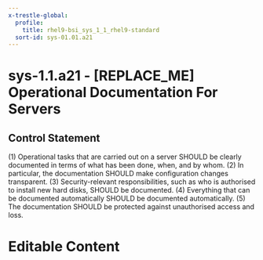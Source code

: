 ```yaml
---
x-trestle-global:
  profile:
    title: rhel9-bsi_sys_1_1_rhel9-standard
  sort-id: sys-01.01.a21
---
```


# sys-1.1.a21 - \[REPLACE_ME\] Operational Documentation For Servers

## Control Statement

(1) Operational tasks that are carried out on a server SHOULD be clearly documented in terms
of what has been done, when, and by whom. (2) In particular, the documentation SHOULD make
configuration changes transparent. (3) Security-relevant responsibilities, such as who is
authorised to install new hard disks, SHOULD be documented. (4) Everything that can be
documented automatically SHOULD be documented automatically. (5) The documentation SHOULD be
protected against unauthorised access and loss.

# Editable Content

<!-- Make additions and edits below -->
<!-- The above represents the contents of the control as received by the profile, prior to additions. -->
<!-- If the profile makes additions to the control, they will appear below. -->
<!-- The above markdown may not be edited but you may edit the content below, and/or introduce new additions to be made by the profile. -->
<!-- If there is a yaml header at the top, parameter values may be edited. Use --set-parameters to incorporate the changes during assembly. -->
<!-- The content here will then replace what is in the profile for this control, after running profile-assemble. -->
<!-- The current profile has no added parts for this control, but you may add new ones here. -->
<!-- Each addition must have a heading either of the form ## Control my_addition_name -->
<!-- or ## Part a. (where the a. refers to one of the control statement labels.) -->
<!-- "## Control" parts are new parts added after the statement part. -->
<!-- "## Part" parts are new parts added into the top-level statement part with that label. -->
<!-- Subparts may be added with nested hash levels of the form ### My Subpart Name -->
<!-- underneath the parent ## Control or ## Part being added -->
<!-- See https://oscal-compass.github.io/compliance-trestle/tutorials/ssp_profile_catalog_authoring/ssp_profile_catalog_authoring for guidance. -->
